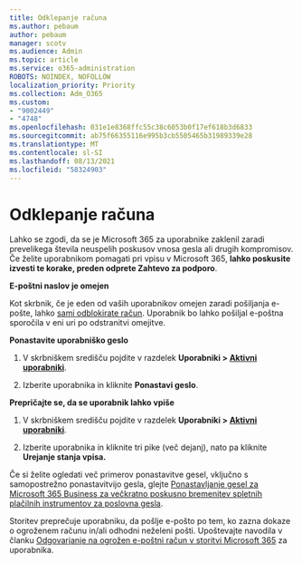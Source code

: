 ```yaml
---
title: Odklepanje računa
ms.author: pebaum
author: pebaum
manager: scotv
ms.audience: Admin
ms.topic: article
ms.service: o365-administration
ROBOTS: NOINDEX, NOFOLLOW
localization_priority: Priority
ms.collection: Adm_O365
ms.custom:
- "9002449"
- "4748"
ms.openlocfilehash: 031e1e8368ffc55c38c6053b0f17ef618b3d6833
ms.sourcegitcommit: ab75f66355116e995b3cb5505465b31989339e28
ms.translationtype: MT
ms.contentlocale: sl-SI
ms.lasthandoff: 08/13/2021
ms.locfileid: "58324903"
---
```

# <a name="unlocking-an-account"></a>Odklepanje računa

Lahko se zgodi, da se je Microsoft 365 za uporabnike zaklenil zaradi prevelikega števila neuspelih poskusov vnosa gesla ali drugih kompromisov. Če želite uporabnikom pomagati pri vpisu v Microsoft 365, **lahko poskusite izvesti te korake, preden odprete Zahtevo za podporo**. 

**E-poštni naslov je omejen**

Kot skrbnik, če je eden od vaših uporabnikov omejen zaradi pošiljanja e-pošte, lahko [sami odblokirate račun](https://docs.microsoft.com/microsoft-365/security/office-365-security/removing-user-from-restricted-users-portal-after-spam). Uporabnik bo lahko pošiljal e-poštna sporočila v eni uri po odstranitvi omejitve.

**Ponastavite uporabniško geslo**

1. V skrbniškem središču pojdite v razdelek **Uporabniki > [Aktivni uporabniki](https://admin.microsoft.com/Adminportal/Home?source=applauncher#/users)**.

2. Izberite uporabnika in kliknite **Ponastavi geslo**.

**Prepričajte se, da se uporabnik lahko vpiše**

1. V skrbniškem središču pojdite v razdelek **Uporabniki > [Aktivni uporabniki](https://admin.microsoft.com/Adminportal/Home?source=applauncher#/users)**.

2. Izberite uporabnika in kliknite tri pike (več dejanj), nato pa kliknite **Urejanje stanja vpisa.**

Če si želite ogledati več primerov ponastavitve gesel, vključno s samopostrežno ponastavitvijo gesla, glejte [Ponastavljanje gesel za Microsoft 365 Business  za večkratno poskusno bremenitev spletnih plačilnih instrumentov za poslovna gesla](https://docs.microsoft.com/microsoft-365/admin/add-users/reset-passwords).

Storitev preprečuje uporabniku, da pošlje e-pošto po tem, ko zazna dokaze o ogroženem računu in/ali odhodni neželeni pošti. Upoštevajte navodila v članku [Odgovarjanje na ogrožen e-poštni račun v storitvi Microsoft 365](https://docs.microsoft.com/microsoft-365/security/office-365-security/responding-to-a-compromised-email-account) za uporabnika.
